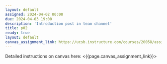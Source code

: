 ```yaml
---
layout: default
assigned: 2024-04-02 00:00
due: 2024-04-03 19:00
description: 'Introduction post in team channel'
title: p02
ready: true
layout: default
canvas_assignment_link: https://ucsb.instructure.com/courses/20058/assignments/236291
---
```


Detailed instructions on canvas here: <{{page.canvas_assignment_link}}>

